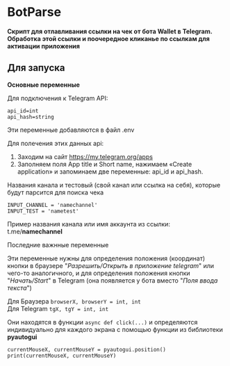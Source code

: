 # BotParse

**Скрипт для отлавливания ссылки на чек от бота Wallet в Telegram.**  
**Обработка этой ссылки и поочередное кликанье по ссылкам для активации приложения**

## Для запуска

**Основные переменные**

Для подключения к Telegram API:
```
api_id=int  
api_hash=string
```
Эти переменные добавляются в файл .env

Для полечения этих данных api:

1. Заходим на сайт https://my.telegram.org/apps
2. Заполняем поля App title и Short name, нажимаем «Create application» и запоминаем две переменные: api_id и api_hash.


Названия канала и тестовый (свой канал или ссылка на себя), которые будут парсится для поиска чека
```
INPUT_CHANNEL = 'namechannel'
INPUT_TEST = 'nametest'
```
Пример названия канала или имя аккаунта из ссылки: t.me/**namechannel**

Последние важнные переменные

Эти переменные нужны для определения положения (координат) кнопки в браузере "*Разрешить/Открыть в приложение telegram*" или чего-то аналогичного, и для определения положения кнопки "*Начать/Start*" в Telegram (она появляется у бота вместо "*Поля ввода текста*")

Для Браузера `browserX, browserY = int, int`  
Для Telegram `tgX, tgY = int, int`

Они находятся в функции `async def click(...)` и определяются индивидуально для каждого экрана с помощью функции из библиотеки **pyautogui**
```
currentMouseX, currentMouseY = pyautogui.position()
print(currentMouseX, currentMouseY)
```
